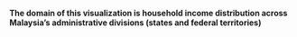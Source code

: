 **The domain of this visualization is household income distribution across Malaysia’s administrative divisions (states and federal territories)**
